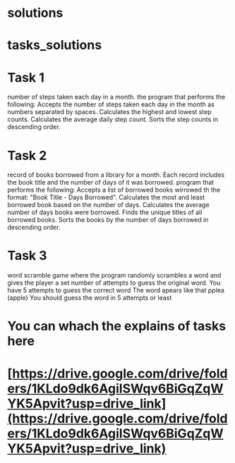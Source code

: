 # solutions

# tasks_solutions

# Task 1

number of steps taken each day in a month. the program that performs the following:
Accepts the number of steps taken each day in the month as numbers separated by spaces.
Calculates the highest and lowest step counts.
Calculates the average daily step count.
Sorts the step counts in descending order.


# Task 2

record of books borrowed from a library for a month. Each record includes the book title and the number of days of it was borrowed. program that performs the following:
Accepts a list of borrowed books wirrowed th the format: "Book Title - Days Borrowed".
Calculates the most and least borrowed book based on the number of days.
Calculates the average number of days books were borrowed.
Finds the unique titles of all borrowed books.
Sorts the books by the number of days borrowed in descending order.

# Task 3

word scramble game where the program randomly scrambles a word and gives the player a set number of attempts to guess the original word.
You have 5 attempts to guess the correct word
The word apears like that pplea (apple)
You should guess the word in 5 attempts or least

# You can whach the explains of tasks here

# [https://drive.google.com/drive/folders/1KLdo9dk6AgilSWqv6BiGqZqWYK5Apvit?usp=drive_link](https://drive.google.com/drive/folders/1KLdo9dk6AgilSWqv6BiGqZqWYK5Apvit?usp=drive_link)
